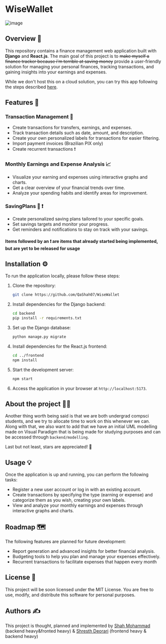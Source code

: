 # WiseWallet
![image]()

## Overview 📝

This repository contains a finance management web application built with **Django** and **React.js**. The main goal of this project is to ~~make myself a finance tracker because i'm terrible at saving money~~ provide a user-friendly solution for managing your personal finances, tracking transactions, and gaining insights into your earnings and expenses.

While we don't host this on a cloud solution, you can try this app following the steps described [here](#installation-%EF%B8%8F).

## Features 🚀

### Transaction Management 💸

- Create transactions for transfers, earnings, and expenses.
- Track transaction details such as date, amount, and description.
- Create your own personalized labels for transactions for easier filtering.
- Import payment invoices (Brazilian PIX only)
- Create recurrent transactions ❗

### Monthly Earnings and Expense Analysis 📈

- Visualize your earning and expenses using interactive graphs and charts.
- Get a clear overview of your financial trends over time.
- Analyze your spending habits and identify areas for improvement.

### SavingPlans 🐖 ❗

- Create personalized saving plans tailored to your specific goals.
- Set savings targets and monitor your progress.
- Get reminders and notifications to stay on track with your savings.

#### Items followed by an ❗ are items that already started being implemented, but are yet to be released for usage

## Installation ⚙️

To run the application locally, please follow these steps:

1. Clone the repository:

   ```bash
   git clone https://github.com/QaShah07/WiseWallet
   ```

2. Install dependencies for the Django backend:

   ```bash
   cd backend
   pip install -r requirements.txt
   ```

3. Set up the Django database:

   ```bash
   python manage.py migrate
   ```

4. Install dependencies for the React.js frontend:

   ```bash
   cd ../frontend
   npm install
   ```

5. Start the development server:

   ```bash
   npm start
   ```

6. Access the application in your browser at `http://localhost:5173`.

## About the project 🧑‍🎓



Another thing worth being said is that we are both undergrad compsci students, and we try to allocate time to work on this whenever we can. Along with that, we also want to add that we have an initial UML modelling made on Visual Paradigm that is being made for studying purposes and can be accessed through `backend/modelling`.

Last but not least, stars are appreciated! 🤩

## Usage 💡

Once the application is up and running, you can perform the following tasks:

- Register a new user account or log in with an existing account.
- Create transactions by specifying the type (earning or expense) and categorize them as you wish, creating your own labels.
- View and analyze your monthly earnings and expenses through interactive graphs and charts.

## Roadmap 🗺️

The following features are planned for future development:

- Report generation and advanced insights for better financial analysis.
- Budgeting tools to help you plan and manage your expenses effectively.
- Recurrent transactions to facilitate expenses that happen every month

## License 📄

This project will be soon licensed under the MIT License. You are free to use, modify, and distribute this software for personal purposes.

## Authors ✍️

This project is thought, planned and implemented by [Shah Mohammad](https://github.com/QaShah07) (backend heavy&fronted heavy) & [Shresth Deorari](https://github.com/Shresth-Deorari) (frontend heavy & backend heavy)
